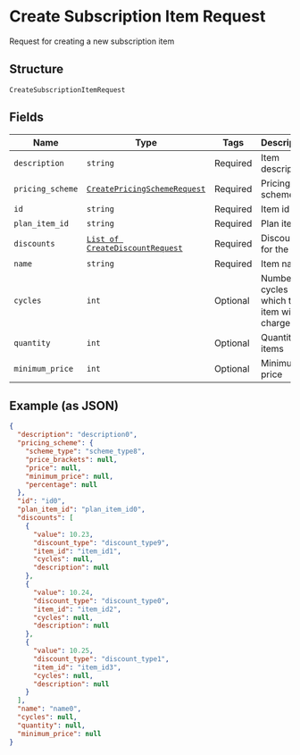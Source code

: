 
# Create Subscription Item Request

Request for creating a new subscription item

## Structure

`CreateSubscriptionItemRequest`

## Fields

| Name | Type | Tags | Description |
|  --- | --- | --- | --- |
| `description` | `string` | Required | Item description |
| `pricing_scheme` | [`CreatePricingSchemeRequest`](../../doc/models/create-pricing-scheme-request.md) | Required | Pricing scheme |
| `id` | `string` | Required | Item id |
| `plan_item_id` | `string` | Required | Plan item id |
| `discounts` | [`List of CreateDiscountRequest`](../../doc/models/create-discount-request.md) | Required | Discounts for the item |
| `name` | `string` | Required | Item name |
| `cycles` | `int` | Optional | Number of cycles which the item will be charged |
| `quantity` | `int` | Optional | Quantity of items |
| `minimum_price` | `int` | Optional | Minimum price |

## Example (as JSON)

```json
{
  "description": "description0",
  "pricing_scheme": {
    "scheme_type": "scheme_type8",
    "price_brackets": null,
    "price": null,
    "minimum_price": null,
    "percentage": null
  },
  "id": "id0",
  "plan_item_id": "plan_item_id0",
  "discounts": [
    {
      "value": 10.23,
      "discount_type": "discount_type9",
      "item_id": "item_id1",
      "cycles": null,
      "description": null
    },
    {
      "value": 10.24,
      "discount_type": "discount_type0",
      "item_id": "item_id2",
      "cycles": null,
      "description": null
    },
    {
      "value": 10.25,
      "discount_type": "discount_type1",
      "item_id": "item_id3",
      "cycles": null,
      "description": null
    }
  ],
  "name": "name0",
  "cycles": null,
  "quantity": null,
  "minimum_price": null
}
```

